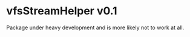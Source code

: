 vfsStreamHelper v0.1
===========

Package under heavy development and is more likely not to work at all.